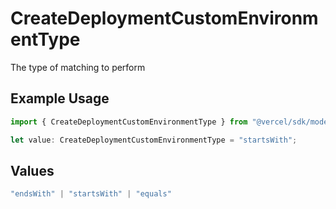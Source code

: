 # CreateDeploymentCustomEnvironmentType

The type of matching to perform

## Example Usage

```typescript
import { CreateDeploymentCustomEnvironmentType } from "@vercel/sdk/models/createdeploymentop.js";

let value: CreateDeploymentCustomEnvironmentType = "startsWith";
```

## Values

```typescript
"endsWith" | "startsWith" | "equals"
```